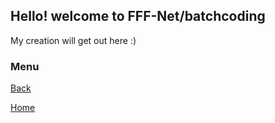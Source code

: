 ## Hello! welcome to FFF-Net/batchcoding

My creation will get out here :)

### Menu
[Back](https://github.com/FFF-Net/Minecraft-Database) 

[Home](https://github.com/FFF-Net)


